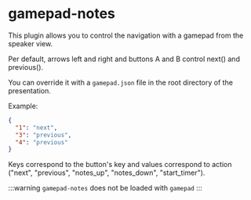 # gamepad-notes

This plugin allows you to control the navigation with a gamepad from the speaker view.

Per default, arrows left and right and buttons A and B control next() and previous().

You can override it with a `gamepad.json` file in the root directory of the presentation.

Example:

```json
{
  "1": "next",
  "3": "previous",
  "4": "previous"
}
```

Keys correspond to the button's key and values correspond to action ("next", "previous", "notes_up", "notes_down", "start_timer").

:::warning
`gamepad-notes` does not be loaded with `gamepad`
:::
